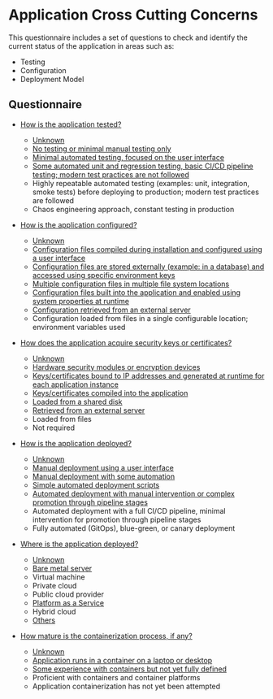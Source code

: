 # Application Cross Cutting Concerns

This questionnaire includes a set of questions to check and identify the current
status of the application in areas such as:

- Testing
- Configuration
- Deployment Model

## Questionnaire

* [How is the application tested?](./05-app-cross-cutting-concerns/appcccq01/README.md)
  * [Unknown](./05-app-cross-cutting-concerns/appcccq01/exp01.md)<div class="risk-box unknown"></div>
  * [No testing or minimal manual testing only](./05-app-cross-cutting-concerns/appcccq01/exp02.md)<div class="risk-box high"></div>
  * [Minimal automated testing, focused on the user interface](./05-app-cross-cutting-concerns/appcccq01/exp03.md)<div class="risk-box medium"></div>
  * [Some automated unit and regression testing, basic CI/CD pipeline testing; modern test practices are not followed](./05-app-cross-cutting-concerns/appcccq01/exp04.md)<div class="risk-box medium"></div>
  * Highly repeatable automated testing (examples: unit, integration, smoke tests) before deploying to production; modern test practices are followed<div class="risk-box low"></div>
  * Chaos engineering approach, constant testing in production<div class="risk-box low"></div>
 
* [How is the application configured?](./05-app-cross-cutting-concerns/appcccq02/README.md)
  * [Unknown](./05-app-cross-cutting-concerns/appcccq02/exp01.md)<div class="risk-box unknown"></div>
  * [Configuration files compiled during installation and configured using a user interface](./05-app-cross-cutting-concerns/appcccq02/exp02.md)<div class="risk-box high"></div>
  * [Configuration files are stored externally (example: in a database) and accessed using specific environment keys](./05-app-cross-cutting-concerns/appcccq02/exp03.md)<div class="risk-box high"></div>
  * [Multiple configuration files in multiple file system locations](./05-app-cross-cutting-concerns/appcccq02/exp04.md)<div class="risk-box medium"></div>
  * [Configuration files built into the application and enabled using system properties at runtime](./05-app-cross-cutting-concerns/appcccq02/exp05.md)<div class="risk-box medium"></div>
  * [Configuration retrieved from an external server](./05-app-cross-cutting-concerns/appcccq02/exp06.md)<div class="risk-box medium"></div>
  * Configuration loaded from files in a single configurable location; environment variables used<div class="risk-box low"></div>
 
* [How does the application acquire security keys or certificates?](./05-app-cross-cutting-concerns/appcccq03/README.md)
  * [Unknown](./05-app-cross-cutting-concerns/appcccq03/exp01.md)<div class="risk-box unknown"></div>
  * [Hardware security modules or encryption devices](./05-app-cross-cutting-concerns/appcccq03/exp02.md)<div class="risk-box high"></div>
  * [Keys/certificates bound to IP addresses and generated at runtime for each application instance](./05-app-cross-cutting-concerns/appcccq03/exp03.md)<div class="risk-box high"></div>
  * [Keys/certificates compiled into the application](./05-app-cross-cutting-concerns/appcccq03/exp04.md)<div class="risk-box medium"></div>
  * [Loaded from a shared disk](./05-app-cross-cutting-concerns/appcccq03/exp05.md)<div class="risk-box medium"></div>
  * [Retrieved from an external server](./05-app-cross-cutting-concerns/appcccq03/exp06.md)<div class="risk-box medium"></div>
  * Loaded from files<div class="risk-box low"></div>
  * Not required<div class="risk-box low"></div>
 
* [How is the application deployed?](./05-app-cross-cutting-concerns/appcccq04/README.md)
  * [Unknown](./05-app-cross-cutting-concerns/appcccq04/exp01.md)<div class="risk-box unknown"></div>
  * [Manual deployment using a user interface](./05-app-cross-cutting-concerns/appcccq04/exp02.md)<div class="risk-box high"></div>
  * [Manual deployment with some automation](./05-app-cross-cutting-concerns/appcccq04/exp03.md)<div class="risk-box high"></div>
  * [Simple automated deployment scripts](./05-app-cross-cutting-concerns/appcccq04/exp04.md)<div class="risk-box medium"></div>
  * [Automated deployment with manual intervention or complex promotion through pipeline stages](./05-app-cross-cutting-concerns/appcccq04/exp05.md)<div class="risk-box medium"></div>
  * Automated deployment with a full CI/CD pipeline, minimal intervention for promotion through pipeline stages<div class="risk-box low"></div>
  * Fully automated (GitOps), blue-green, or canary deployment<div class="risk-box low"></div>
 
* [Where is the application deployed?](./05-app-cross-cutting-concerns/appcccq05/README.md)
  * [Unknown](./05-app-cross-cutting-concerns/appcccq05/exp01.md)<div class="risk-box unknown"></div>
  * [Bare metal server](./05-app-cross-cutting-concerns/appcccq05/exp02.md)<div class="risk-box low"></div>
  * Virtual machine<div class="risk-box low"></div>
  * Private cloud<div class="risk-box low"></div>
  * Public cloud provider<div class="risk-box low"></div>
  * [Platform as a Service](./05-app-cross-cutting-concerns/appcccq05/exp06.md)<div class="risk-box medium"></div>
  * Hybrid cloud<div class="risk-box low"></div>
  * [Others](./05-app-cross-cutting-concerns/appcccq05/exp08.md)<div class="risk-box medium"></div>
 
* [How mature is the containerization process, if any?](./05-app-cross-cutting-concerns/appcccq06/README.md)
  * [Unknown](./05-app-cross-cutting-concerns/appcccq06/exp01.md)<div class="risk-box unknown"></div>
  * [Application runs in a container on a laptop or desktop](./05-app-cross-cutting-concerns/appcccq06/exp02.md)<div class="risk-box high"></div>
  * [Some experience with containers but not yet fully defined](./05-app-cross-cutting-concerns/appcccq06/exp03.md)<div class="risk-box high"></div>
  * Proficient with containers and container platforms<div class="risk-box low"></div>
  * Application containerization has not yet been attempted<div class="risk-box low"></div>
